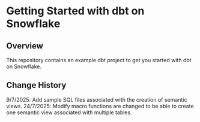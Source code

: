 # Getting Started with dbt on Snowflake

## Overview

This repository contains an example dbt project to get you started with dbt on Snowflake. 

## Change History
9/7/2025: Add sample SQL files associated with the creation of semantic views.
24/7/2025: Modify macro functions are changed to be able to create one semantic view associated with multiple tables.
